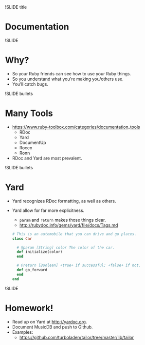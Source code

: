 !SLIDE title
# Documentation


!SLIDE
# Why?

* So your Ruby friends can see how to use your Ruby things.
* So you understand what you're making you/others use.
* You'll catch bugs.


!SLIDE bullets
# Many Tools

* https://www.ruby-toolbox.com/categories/documentation_tools
    * RDoc
    * Yard
    * DocumentUp
    * Rocco
    * Ronn
* RDoc and Yard are most prevalent.


!SLIDE bullets
# Yard

* Yard recognizes RDoc formatting, as well as others.
* Yard allow for far more explicitness.
    * `param` and `return` makes those things clear.
    * http://rubydoc.info/gems/yard/file/docs/Tags.md

    ```ruby
    # This is an automobile that you can drive and go places.
    class Car

      # @param [String] color The color of the car.
      def initialize(color)
      end

      # @return [Boolean] +true+ if successful; +false+ if not.
      def go_forward
      end
    end
    ```


!SLIDE
# Homework!

* Read up on Yard at http://yardoc.org.
* Document MusicDB and push to Github.
* Examples:
    * https://github.com/turboladen/tailor/tree/master/lib/tailor
